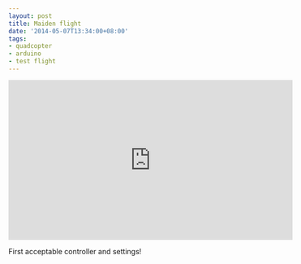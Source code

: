 ```yaml
---
layout: post
title: Maiden flight
date: '2014-05-07T13:34:00+08:00'
tags:
- quadcopter
- arduino
- test flight
---
```

<iframe width="560" height="315" src="https://www.youtube.com/embed/w99moOMV5GM" title="YouTube video player" frameborder="0" allow="accelerometer; autoplay; clipboard-write; encrypted-media; gyroscope; picture-in-picture" allowfullscreen></iframe>

First acceptable controller and settings!
